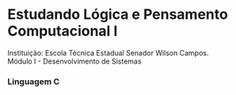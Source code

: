 # Estudando Lógica e Pensamento Computacional I
Instituição: Escola Técnica Estadual Senador Wilson Campos.<br>
Módulo I - Desenvolvimento de Sistemas

###  Linguagem C
